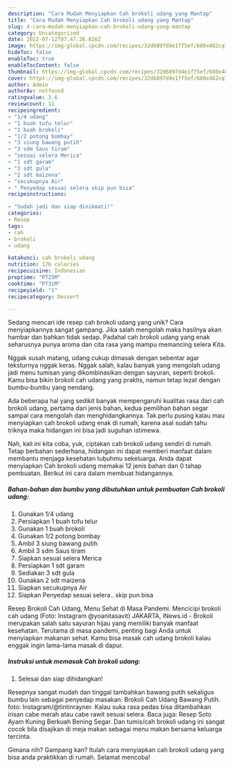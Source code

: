 ```yaml
---
description: "Cara Mudah Menyiapkan Cah brokoli udang yang Mantap"
title: "Cara Mudah Menyiapkan Cah brokoli udang yang Mantap"
slug: 4-cara-mudah-menyiapkan-cah-brokoli-udang-yang-mantap
category: Uncategorized
date: 2022-07-12T07:47:36.826Z
image: https://img-global.cpcdn.com/recipes/32d6897d4e1ff5ef/680x482cq70/cah-brokoli-udang-foto-resep-utama.jpg
hideToc: false
enableToc: true
enableTocContent: false
thumbnail: https://img-global.cpcdn.com/recipes/32d6897d4e1ff5ef/680x482cq70/cah-brokoli-udang-foto-resep-utama.jpg
cover: https://img-global.cpcdn.com/recipes/32d6897d4e1ff5ef/680x482cq70/cah-brokoli-udang-foto-resep-utama.jpg
author: Admin
authorAv: notfound
ratingvalue: 3.6
reviewcount: 11
recipeingredient:
- "1/4 udang"
- "1 buah tofu telur"
- "1 buah brokoli"
- "1/2 potong bombay"
- "3 siung bawang putih"
- "3 sdm Saus tiram"
- "sesuai selera Merica"
- "1 sdt garam"
- "3 sdt gula"
- "2 sdt maizena"
- "secukupnya Air"
- " Penyedap sesuai selera skip pun bisa"
recipeinstructions:

- "Sudah jadi dan siap dinikmati!"
categories:
- Resep
tags:
- cah
- brokoli
- udang

katakunci: cah brokoli udang 
nutrition: 176 calories
recipecuisine: Indonesian
preptime: "PT25M"
cooktime: "PT31M"
recipeyield: "1"
recipecategory: Dessert

---
```





Sedang mencari ide resep cah brokoli udang yang unik? Cara menyiapkannya sangat gampang. Jika salah mengolah maka hasilnya akan hambar dan bahkan tidak sedap. Padahal cah brokoli udang yang enak seharusnya punya aroma dan cita rasa yang mampu memancing selera Kita.





Nggak susah matang, udang cukup dimasak dengan sebentar agar teksturnya nggak keras. Nggak salah, kalau banyak yang mengolah udang jadi menu tumisan yang dikombinasikan dengan sayuran, seperti brokoli. Kamu bisa bikin brokoli cah udang yang praktis, namun tetap lezat dengan bumbu-bumbu yang nendang.

Ada beberapa hal yang sedikit banyak mempengaruhi kualitas rasa dari cah brokoli udang, pertama dari jenis bahan, kedua pemilihan bahan segar sampai cara mengolah dan menghidangkannya. Tak perlu pusing kalau mau menyiapkan cah brokoli udang enak di rumah, karena asal sudah tahu triknya maka hidangan ini bisa jadi suguhan istimewa.






Nah, kali ini kita coba, yuk, ciptakan cah brokoli udang sendiri di rumah. Tetap berbahan sederhana, hidangan ini dapat memberi manfaat dalam membantu menjaga kesehatan tubuhmu sekeluarga. Anda dapat menyiapkan Cah brokoli udang memakai 12 jenis bahan dan 0 tahap pembuatan. Berikut ini cara dalam membuat hidangannya.

<!--inarticleads1-->

##### Bahan-bahan dan bumbu yang dibutuhkan untuk pembuatan Cah brokoli udang:

1. Gunakan 1/4 udang
1. Persiapkan 1 buah tofu telur
1. Gunakan 1 buah brokoli
1. Gunakan 1/2 potong bombay
1. Ambil 3 siung bawang putih
1. Ambil 3 sdm Saus tiram
1. Siapkan sesuai selera Merica
1. Persiapkan 1 sdt garam
1. Sediakan 3 sdt gula
1. Gunakan 2 sdt maizena
1. Siapkan secukupnya Air
1. Siapkan  Penyedap sesuai selera.. skip pun bisa


Resep Brokoli Cah Udang, Menu Sehat di Masa Pandemi. Mencicipi brokoli cah udang (Foto: Instagram @yoanitasavit) JAKARTA, iNews.id - Brokoli merupakan salah satu sayuran hijau yang memiliki banyak manfaat kesehatan. Terutama di masa pandemi, penting bagi Anda untuk menyiapkan makanan sehat. Kamu bisa masak cah udang brokoli kalau enggak ingin lama-lama masak di dapur. 

<!--inarticleads2-->

##### Instruksi untuk memasak Cah brokoli udang:


1. Selesai dan siap dihidangkan!

Resepnya sangat mudah dan tinggal tambahkan bawang putih sekaligus bumbu lain sebagai penyedap masakan. Brokoli Cah Udang Bawang Putih. foto: Instagram/@tintinrayner. Kalau suka rasa pedas bisa ditambahkan irisan cabe merah atau cabe rawit sesuai selera. Baca juga: Resep Soto Ayam Kuning Berkuah Bening Segar. Dan tumis/cah brokoli udang ini sangat cocok bila disajikan di meja makan sebagai menu makan bersama keluarga tercinta. 

Gimana nih? Gampang kan? Itulah cara menyiapkan cah brokoli udang yang bisa anda praktikkan di rumah. Selamat mencoba!
